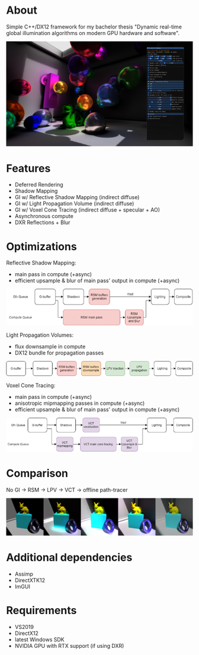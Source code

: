 # About
Simple C++/DX12 framework for my bachelor thesis "Dynamic real-time global illumination algorithms on modern GPU hardware and software".

![picture](screenshots/main.png)

# Features
- Deferred Rendering
- Shadow Mapping
- GI w/ Reflective Shadow Mapping (indirect diffuse)
- GI w/ Light Propagation Volume (indirect diffuse)
- GI w/ Voxel Cone Tracing (indirect diffuse + specular + AO)
- Asynchronous compute
- DXR Reflections + Blur

# Optimizations
Reflective Shadow Mapping:
- main pass in compute (+async)
- efficient upsample & blur of main pass' output in compute (+async)

![picture](screenshots/RSM_async.png)

Light Propagation Volumes:
- flux downsample in compute
- DX12 bundle for propagation passes

![picture](screenshots/LPV_w_downsampling.png)

Voxel Cone Tracing:
- main pass in compute (+async)
- anisotropic mipmapping passes in compute (+async)
- efficient upsample & blur of main pass' output in compute (+async)

![picture](screenshots/VCT_async.png)

# Comparison
No GI -> RSM -> LPV -> VCT -> offline path-tracer

![picture](screenshots/comparison.png)

# Additional dependencies
- Assimp
- DirectXTK12
- ImGUI

# Requirements
- VS2019
- DirectX12
- latest Windows SDK
- NVIDIA GPU with RTX support (if using DXR)
